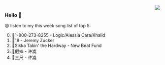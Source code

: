 <img align="right"  src="https://github-readme-stats.vercel.app/api/top-langs/?username=kvnZero" />

### Hello 👋

😄 listen to my this week song list of top 5:

0. 🌈1-800-273-8255 - Logic/Alessia Cara/Khalid
1. 🌈18 - Jeremy Zucker
2. 🌈Sikka Takin' the Hardway - New Beat Fund
3. 🌈假摔 - 许嵩
4. 🌈三尺 - 许嵩


